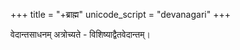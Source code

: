 +++
title = "+ब्राह्म"
unicode_script = "devanagari"
+++

वेदान्तसाधनम् अत्रोच्यते - विशिष्याद्वैतवेदान्तम्।